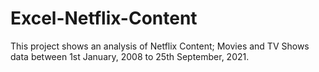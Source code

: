 # Excel-Netflix-Content

This project shows an analysis of Netflix Content; Movies and TV Shows data between 1st January, 2008 to 25th September, 2021.
